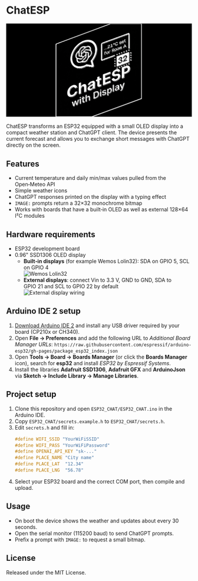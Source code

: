 # ChatESP

![ChatESP logo](chatESP-github-logo.png)

ChatESP transforms an ESP32 equipped with a small OLED display into a compact weather station and ChatGPT client. The device presents the current forecast and allows you to exchange short messages with ChatGPT directly on the screen.

## Features

- Current temperature and daily min/max values pulled from the Open‑Meteo API
- Simple weather icons
- ChatGPT responses printed on the display with a typing effect
- `IMAGE:` prompts return a 32×32 monochrome bitmap
- Works with boards that have a built‑in OLED as well as external 128×64 I²C modules

## Hardware requirements

- ESP32 development board
- 0.96" SSD1306 OLED display
  - **Built‑in displays** (for example Wemos Lolin32): SDA on GPIO&nbsp;5, SCL on GPIO&nbsp;4  
    ![Wemos Lolin32](https://i0.wp.com/randomnerdtutorials.com/wp-content/uploads/2019/07/Lolin32-OLED.jpg?w=750&quality=100&strip=all&ssl=1)
  - **External displays**: connect Vin to 3.3&nbsp;V, GND to GND, SDA to GPIO&nbsp;21 and SCL to GPIO&nbsp;22 by default  
    ![External display wiring](https://i0.wp.com/randomnerdtutorials.com/wp-content/uploads/2019/05/ESP8266_oled_display_wiring.png?quality=100&strip=all&ssl=1)

## Arduino IDE 2 setup

1. [Download Arduino IDE&nbsp;2](https://www.arduino.cc/en/software) and install any USB driver required by your board (CP210x or CH340).
2. Open **File → Preferences** and add the following URL to *Additional Board Manager URLs*:
   `https://raw.githubusercontent.com/espressif/arduino-esp32/gh-pages/package_esp32_index.json`
3. Open **Tools → Board → Boards Manager** (or click the **Boards Manager** icon), search for **esp32** and install *ESP32 by Espressif Systems*.
4. Install the libraries **Adafruit SSD1306**, **Adafruit GFX** and **ArduinoJson** via **Sketch → Include Library → Manage Libraries**.

## Project setup

1. Clone this repository and open `ESP32_CHAT/ESP32_CHAT.ino` in the Arduino IDE.
2. Copy `ESP32_CHAT/secrets.example.h` to `ESP32_CHAT/secrets.h`.
3. Edit `secrets.h` and fill in:
   ```c++
   #define WIFI_SSID "YourWiFiSSID"
   #define WIFI_PASS "YourWiFiPassword"
   #define OPENAI_API_KEY "sk-..."
   #define PLACE_NAME "City name"
   #define PLACE_LAT  "12.34"
   #define PLACE_LNG  "56.78"
   ```
4. Select your ESP32 board and the correct COM port, then compile and upload.

## Usage

- On boot the device shows the weather and updates about every 30 seconds.
- Open the serial monitor (115200 baud) to send ChatGPT prompts.
- Prefix a prompt with `IMAGE:` to request a small bitmap.

## License

Released under the MIT License.
